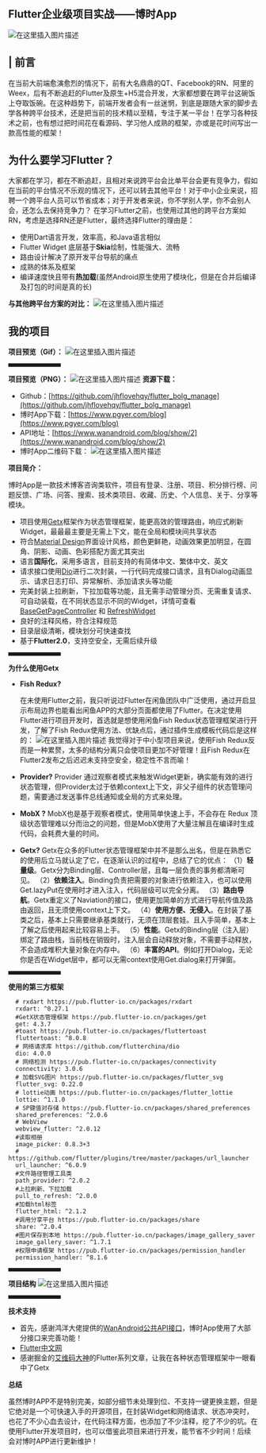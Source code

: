 ## Flutter企业级项目实战——博时App

![在这里插入图片描述](https://img-blog.csdnimg.cn/904c9f0501a6437f8f66284a020319b7.png?x-oss-process=image/watermark,type_ZHJvaWRzYW5zZmFsbGJhY2s,shadow_50,text_Q1NETiBA5a626am55YWt5pyI5aSp,size_20,color_FFFFFF,t_70,g_se,x_16#pic_center)

## | 前言
在当前大前端愈演愈烈的情况下，前有大名鼎鼎的QT、Facebook的RN、阿里的Weex，后有不断追赶的Flutter及原生+H5混合开发，大家都想要在跨平台这碗饭上夺取饭碗。在这种趋势下，前端开发者会有一丝迷惘，到底是跟随大家的脚步去学各种跨平台技术，还是把当前的技术精以至精，专注于某一平台！在学习各种技术之前，也有想过把时间花在看源码、学习他人成熟的框架，亦或是花时间写出一款高性能的框架！

## 为什么要学习Flutter？
大家都在学习，都在不断追赶，且相对来说跨平台会比单平台会更有竞争力，假如在当前的平台情况不乐观的情况下，还可以转去其他平台！对于中小企业来说，招聘一个跨平台人员可以节省成本；对于开发者来说，你不学别人学，你不会别人会，还怎么去保持竞争力？
在学习Flutter之前，也使用过其他的跨平台方案如RN，考虑是选择RN还是Flutter，最终选择Flutter的理由是：

 - 使用Dart语言开发，效率高，和Java语言相似
 - Flutter Widget 底层基于**Skia**绘制，性能强大、流畅
 - 路由设计解决了原开发平台导航的痛点
 - 成熟的体系及框架
 - 编译速度快且带有**热加载**(虽然Android原生使用了模块化，但是在合并后编译及打包的时间是真的长)

**与其他跨平台方案的对比：**
![在这里插入图片描述](https://img-blog.csdnimg.cn/a621d1519e4444898df8a3750826c5a2.png)

## 我的项目
**项目预览（Gif）：**
![在这里插入图片描述](https://img-blog.csdnimg.cn/19d66d9b9bcc42198eb267e960605da5.gif#pic_center)
<hr style=" border:solid; width:100px; height:1px;" color=#000000 size=1">

**项目预览（PNG）：**
![在这里插入图片描述](https://img-blog.csdnimg.cn/2f56f2f805b647dc93294b7eaa8ba350.jpg?x-oss-process=image/watermark,type_ZHJvaWRzYW5zZmFsbGJhY2s,shadow_50,text_Q1NETiBA5a626am55YWt5pyI5aSp,size_20,color_FFFFFF,t_70,g_se,x_16#pic_center)
**资源下载：**

 - Github：[https://github.com/jhflovehqy/flutter_bolg_manage](https://github.com/jhflovehqy/flutter_bolg_manage)
 - 博时App下载：[https://www.pgyer.com/blog](https://www.pgyer.com/blog)
 - API地址：[https://www.wanandroid.com/blog/show/2](https://www.wanandroid.com/blog/show/2)
 - 博时App二维码下载：
 ![在这里插入图片描述](https://img-blog.csdnimg.cn/e98fa170641f467aa4118b87b79dcc26.png)

**项目简介：**

博时App是一款技术博客咨询类软件，项目有登录、注册、项目、积分排行榜、问题反馈、广场、问答、搜索、技术类项目、收藏、历史、个人信息、关于、分享等模块。

 - 项目使用[Getx](https://pub.flutter-io.cn/packages/get)框架作为状态管理框架，能更高效的管理路由，响应式刷新Widget，最最最主要是无需上下文，能在全局和模块间共享状态
 - 符合[Material Design](https://developer.android.google.cn/guide/topics/ui/look-and-feel)界面设计风格，颜色更鲜艳，动画效果更加明显，在圆角、阴影、动画、色彩搭配方面尤其突出
 - 语言**国际化**，采用多语言，目前支持的有简体中文、繁体中文、英文
 - 请求接口使用[Dio](https://github.com/flutterchina/dio)进行二次封装，一行代码完成接口请求，且有Dialog动画显示、请求日志打印、异常解析、添加请求头等功能
 - 完美封装上拉刷新，下拉加载等功能，且无需手动管理分页、无需重复请求、可自动装载，在不同状态显示不同的Widget，详情可查看[BaseGetPageController](https://github.com/jhflovehqy/flutter_bolg_manage/blob/master/lib/base/get/controller/base_page_controller.dart) 和 [RefreshWidget](https://github.com/jhflovehqy/flutter_bolg_manage/blob/master/lib/widget/pull_smart_refresher.dart)
 - 良好的注释风格，符合注释规范
 - 目录层级清晰，模块划分可快速查找
 - 基于**Flutter2.0**，支持空安全，无需后续升级

<hr style=" border:solid; width:100px; height:1px;" color=#000000 size=1">

**为什么使用Getx**

 - **Fish Redux?**

   在未使用Flutter之前，我只听说过Flutter在闲鱼团队中广泛使用，通过开启显示布局边界也能看出闲鱼APP的大部分页面都使用了Flutter。在决定使用Flutter进行项目开发时，首选就是想使用闲鱼Fish Redux状态管理框架进行开发，了解了Fish Redux使用方法、优缺点后，通过插件生成模板代码后是这样的：
   ![在这里插入图片描述](https://img-blog.csdnimg.cn/fd3d77c7ad1b4bce9027369307fef376.png)
   我觉得对于中小型项目来说，使用Fish Redux反而是一种累赘，太多的结构分离只会使项目更加不好管理！且Fish Redux在Flutter2发布之后迟迟未支持空安全，稳定性不言而喻！
   
 - **Provider?**
Provider 通过观察者模式来触发Widget更新，确实能有效的进行状态管理，但Provider太过于依赖context上下文，非父子组件的状态管理问题，需要通过发送事件总线通知或全局的方式来处理。

 - **MobX ?**
MobX也是基于观察者模式，使用简单快速上手，不会存在 Redux 顶级状态管理难以分而治之的问题，但是MobX使用了大量注解且在编译时生成代码，会耗费大量的时间。

 - **Getx?**
 Getx在众多的Flutter状态管理框架中并不是那么出名，但是在熟悉它的使用后立马就认定了它，在逐渐认识的过程中，总结了它的优点：
（1）**轻量级**。Getx分为Binding层、Controller层，且每一层负责的事务都清晰可见。
（2）**依赖注入**。Binding负责把需要的对象进行依赖注入，也可以使用Get.lazyPut在使用时才进入注入，代码层级可以完全分离。
（3）**路由导航**。Getx重定义了Naviation的接口，使用更加简单的方式进行导航传值及路由返回，且无须使用context上下文。
（4）**使用方便、无侵入**。在封装了基类之后，基本上只需要继承基类就行，无须在顶层套娃。且入手简单，基本上了解之后使用起来比较容易上手。
（5）**性能**。Getx的Binding层（注入层）绑定了路由栈，当前栈在销毁时，注入层会自动释放对象，不需要手动释放，不会造成堆积大量对象在内存中。
（6）**丰富的API**。例如打开Dialog，无论你是否在Widget层中，都可以无需context使用Get.dialog来打开弹窗。


<hr style=" border:solid; width:100px; height:1px;" color=#000000 size=1">

**使用的第三方框架**

```
  # rxdart https://pub.flutter-io.cn/packages/rxdart
  rxdart: ^0.27.1
  #GetX状态管理框架 https://pub.flutter-io.cn/packages/get
  get: 4.3.7
  #toast https://pub.flutter-io.cn/packages/fluttertoast
  fluttertoast: ^8.0.8
  # 网络请求库 https://github.com/flutterchina/dio
  dio: 4.0.0
  # 网络检测 https://pub.flutter-io.cn/packages/connectivity
  connectivity: 3.0.6
  # 加载SVG图片 https://pub.flutter-io.cn/packages/flutter_svg
  flutter_svg: 0.22.0
  # lottie动画 https://pub.flutter-io.cn/packages/flutter_lottie
  lottie: ^1.1.0
  # SP键值对存储 https://pub.flutter-io.cn/packages/shared_preferences
  shared_preferences: ^2.0.6
  # WebView
  webview_flutter: ^2.0.12
  #读取相册
  image_picker: 0.8.3+3
  # https://github.com/flutter/plugins/tree/master/packages/url_launcher
  url_launcher: ^6.0.9
  #文件路径管理工具类
  path_provider: ^2.0.2
  #上拉刷新、下拉加载
  pull_to_refresh: ^2.0.0
  #加载html标签
  flutter_html: ^2.1.2
  #调用分享平台 https://pub.flutter-io.cn/packages/share
  share: ^2.0.4
  #图片保存到本地 https://pub.flutter-io.cn/packages/image_gallery_saver
  image_gallery_saver: ^1.7.1
  #权限申请框架 https://pub.flutter-io.cn/packages/permission_handler
  permission_handler: ^8.1.6

```
<hr style=" border:solid; width:100px; height:1px;" color=#000000 size=1">

  **项目结构**
 ![在这里插入图片描述](https://img-blog.csdnimg.cn/f951ac1ad2d840f2ba2c37dbf0feb0a5.png?x-oss-process=image/watermark,type_ZHJvaWRzYW5zZmFsbGJhY2s,shadow_50,text_Q1NETiBA5a626am55YWt5pyI5aSp,size_11,color_FFFFFF,t_70,g_se,x_16)
<hr style=" border:solid; width:100px; height:1px;" color=#000000 size=1">

**技术支持**

 - 首先，感谢鸿洋大佬提供的[WanAndroid公共API接口](https://www.wanandroid.com/blog/show/2)，博时App使用了大部分接口来完善功能！
 - [Flutter中文网](https://flutterchina.club/docs/)
 - 感谢掘金的[艾维码大神](https://juejin.cn/user/729731450022440/posts)的Flutter系列文章，让我在各种状态管理框架中一眼看中了Getx



**总结**

虽然博时APP不是特别完美，如部分细节未处理到位、不支持一键更换主题，但是它绝对是一个可快速入手的开源项目，在封装Widget和网络请求、状态冲突时，也花了不少心血去设计，在代码注释方面，也添加了不少注释，挖了不少的坑。在使用Flutter开发项目时，也可以借鉴此项目来进行开发，能节省不少时间！后续会对博时APP进行更新维护！
